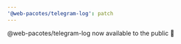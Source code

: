 ```yaml
---
'@web-pacotes/telegram-log': patch
---
```


@web-pacotes/telegram-log now available to the public 🎉

